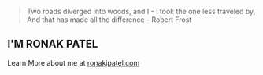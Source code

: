 
> Two roads diverged into woods, and I - I took the one less traveled by, And that has made all the difference - Robert Frost

## I'M RONAK PATEL

Learn More about me at [ronakjpatel.com](https://www.ronakjpatel.com)

<!--
**patelronak2/patelronak2** is a ✨ _special_ ✨ repository because its `README.md` (this file) appears on your GitHub profile.

Here are some ideas to get you started:

- 🔭 I’m currently working on ...
- 🌱 I’m currently learning ...
- 👯 I’m looking to collaborate on ...
- 🤔 I’m looking for help with ...
- 💬 Ask me about ...
- 📫 How to reach me: ...
- 😄 Pronouns: ...
- ⚡ Fun fact: ...
-->
